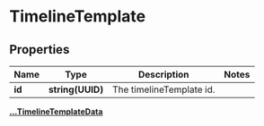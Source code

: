 # TimelineTemplate

## Properties

Name | Type | Description | Notes
------------ | ------------- | ------------- | -------------
**id** | **string(UUID)** | The timelineTemplate id. |
[**...TimelineTemplateData**](TimelineTemplateData.md)
